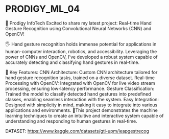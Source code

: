 # PRODIGY_ML_04

 🚀 Prodigy InfoTech
Excited to share my latest project: Real-time Hand Gesture Recognition using Convolutional Neural Networks (CNN) and OpenCV!

🖐 Hand gesture recognition holds immense potential for applications in human-computer interaction, robotics, and accessibility. 
Leveraging the power of CNNs and OpenCV, I've developed a robust system capable of accurately detecting and classifying hand gestures in real-time.

🚀 Key Features:
CNN Architecture: Custom CNN architecture tailored for hand gesture recognition tasks, trained on a diverse dataset.
Real-time Processing with OpenCV: Integrated with OpenCV for live video stream processing, ensuring low-latency performance.
Gesture Classification: Trained the model to classify detected hand gestures into predefined classes, enabling seamless interaction with the system.
Easy Integration: Designed with simplicity in mind, making it easy to integrate into various applications and environments.
🔑This project demonstrates the machine learning techniques to create an intuitive and interactive system capable of understanding and responding to human gestures in real-time.

DATASET: https://www.kaggle.com/datasets/gti-upm/leapgestrecog
